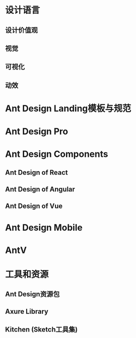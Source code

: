 # 设计语言
## 设计价值观
## 视觉
## 可视化
## 动效

# Ant Design Landing模板与规范
# Ant Design Pro
# Ant Design Components
## Ant Design of React
## Ant Design of Angular
## Ant Design of Vue

# Ant Design Mobile
# AntV
# 工具和资源
## Ant Design资源包
## Axure Library
## Kitchen (Sketch工具集)
